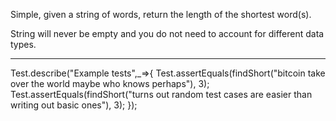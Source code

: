 Simple, given a string of words, return the length of the shortest word(s).

String will never be empty and you do not need to account for different data types.

---

Test.describe("Example tests",\_=>{
Test.assertEquals(findShort("bitcoin take over the world maybe who knows perhaps"), 3);
Test.assertEquals(findShort("turns out random test cases are easier than writing out basic ones"), 3);
});
